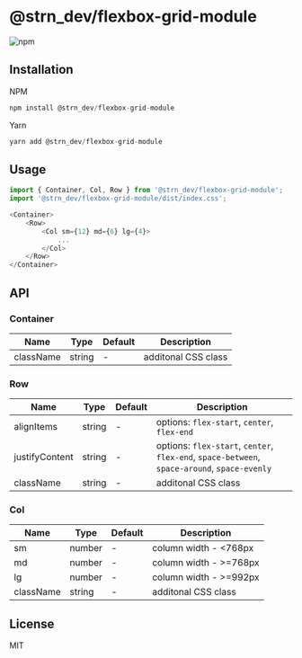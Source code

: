 # @strn_dev/flexbox-grid-module
![npm](https://img.shields.io/npm/v/@strn_dev/flexbox-grid-module)

## Installation

NPM
```javascript
npm install @strn_dev/flexbox-grid-module
```
Yarn
```javascript
yarn add @strn_dev/flexbox-grid-module
```

## Usage

```javascript
import { Container, Col, Row } from '@strn_dev/flexbox-grid-module';
import '@strn_dev/flexbox-grid-module/dist/index.css';
```

```javascript
<Container>
    <Row>
        <Col sm={12} md={6} lg={4}>
            ...
        </Col>
    </Row>
</Container>
```

## API

### Container

| Name         | Type    | Default | Description |
| ------------ | ------- | ------- | ----------- |
| className | string | - | additonal CSS class |

### Row

| Name         | Type    | Default | Description |
| ------------ | ------- | ------- | ----------- |
| alignItems | string | - | options: `flex-start`, `center`, `flex-end` |
| justifyContent | string | - | options: `flex-start`, `center`, `flex-end`, `space-between`, `space-around`, `space-evenly` |
| className | string | - | additonal CSS class |

### Col

| Name         | Type    | Default | Description |
| ------------ | ------- | ------- | ----------- |
| sm | number | - | column width - <768px |
| md | number | - | column width - >=768px |
| lg | number | - | column width - >=992px |
| className | string | - | additonal CSS class |

## License
MIT

